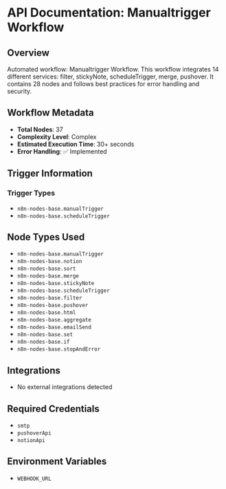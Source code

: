 # API Documentation: Manualtrigger Workflow

## Overview
Automated workflow: Manualtrigger Workflow. This workflow integrates 14 different services: filter, stickyNote, scheduleTrigger, merge, pushover. It contains 28 nodes and follows best practices for error handling and security.

## Workflow Metadata
- **Total Nodes**: 37
- **Complexity Level**: Complex
- **Estimated Execution Time**: 30+ seconds
- **Error Handling**: ✅ Implemented

## Trigger Information
### Trigger Types
- `n8n-nodes-base.manualTrigger`
- `n8n-nodes-base.scheduleTrigger`

## Node Types Used
- `n8n-nodes-base.manualTrigger`
- `n8n-nodes-base.notion`
- `n8n-nodes-base.sort`
- `n8n-nodes-base.merge`
- `n8n-nodes-base.stickyNote`
- `n8n-nodes-base.scheduleTrigger`
- `n8n-nodes-base.filter`
- `n8n-nodes-base.pushover`
- `n8n-nodes-base.html`
- `n8n-nodes-base.aggregate`
- `n8n-nodes-base.emailSend`
- `n8n-nodes-base.set`
- `n8n-nodes-base.if`
- `n8n-nodes-base.stopAndError`

## Integrations
- No external integrations detected

## Required Credentials
- `smtp`
- `pushoverApi`
- `notionApi`

## Environment Variables
- `WEBHOOK_URL`
